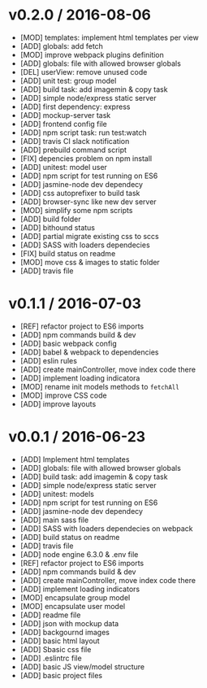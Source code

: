 v0.2.0 / 2016-08-06
===================

  * [MOD] templates: implement html templates per view
  * [ADD] globals: add fetch
  * [MOD] improve webpack plugins definition
  * [ADD] globals: file with allowed browser globals
  * [DEL] userView: remove unused code
  * [ADD] unit test: group model
  * [ADD] build task: add imagemin & copy task
  * [ADD] simple node/express static server
  * [ADD] first dependency: express
  * [ADD] mockup-server task
  * [ADD] frontend config file
  * [ADD] npm script task: run test:watch
  * [ADD] travis CI slack notification
  * [ADD] prebuild command script
  * [FIX] depencies problem on npm install
  * [ADD] unitest: model user
  * [ADD] npm script for test running on ES6
  * [ADD] jasmine-node dev dependecy
  * [ADD] css autoprefixer to build task
  * [ADD] browser-sync like new dev server
  * [MOD] simplify some npm scripts
  * [ADD] build folder
  * [ADD] bithound status
  * [ADD] partial migrate existing css to sccs
  * [ADD] SASS with loaders dependecies
  * [FIX] build status on readme
  * [MOD] move css & images to static folder
  * [ADD] travis file
  

v0.1.1 / 2016-07-03
===================

  * [REF] refactor project to ES6 imports
  * [ADD] npm commands build & dev
  * [ADD] basic webpack config
  * [ADD] babel & webpack to dependencies
  * [ADD] eslin rules
  * [ADD] create mainController, move index code there
  * [ADD] implement loading indicatora
  * [MOD] rename init models methods to `fetchAll`
  * [MOD] improve CSS code
  * [ADD] improve layouts

v0.0.1 / 2016-06-23
===================

  * [ADD] Implement html templates 
  * [ADD] globals: file with allowed browser globals
  * [ADD] build task: add imagemin & copy task
  * [ADD] simple node/express static server
  * [ADD] unitest: models
  * [ADD] npm script for test running on ES6
  * [ADD] jasmine-node dev dependecy
  * [ADD] main sass file
  * [ADD] SASS with loaders dependecies on webpack
  * [ADD] build status on readme
  * [ADD] travis file
  * [ADD] node engine 6.3.0 & .env file
  * [REF] refactor project to ES6 imports
  * [ADD] npm commands build & dev
  * [ADD] create mainController, move index code there
  * [ADD] implement loading indicators
  * [MOD] encapsulate group model
  * [MOD] encapsulate user model
  * [ADD] readme file
  * [ADD] json with mockup data
  * [ADD] backgournd images
  * [ADD] basic html layout
  * [ADD] Sbasic css file
  * [ADD] .eslintrc file
  * [ADD] basic JS view/model structure
  * [ADD] basic project files
